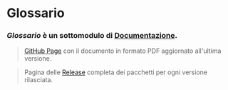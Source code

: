 # Glossario
### _Glossario_ è un sottomodulo di [Documentazione](https://github.com/SWEasabi/documentazione).

> [GitHub Page](https://sweasabi.github.io/glossario/) con il documento in formato PDF aggiornato all'ultima versione.

> Pagina delle [Release](https://github.com/SWEasabi/glossario/releases) completa dei pacchetti per ogni versione rilasciata.
